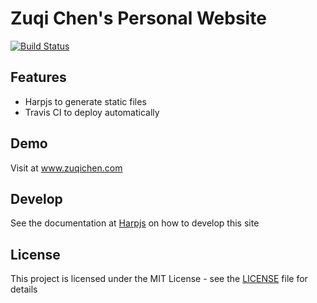 # Zuqi Chen's Personal Website
[![Build Status](https://travis-ci.org/JokeyChen/JokeyChen.github.io.svg?branch=develop)](https://travis-ci.org/JokeyChen/JokeyChen.github.io)

## Features
- Harpjs to generate static files
- Travis CI to deploy automatically

## Demo
Visit at www.zuqichen.com

## Develop
See the documentation at [Harpjs](http://www.harpjs.com/) on how to develop this site

## License
This project is licensed under the MIT License - see the [LICENSE](LICENSE) file for details
